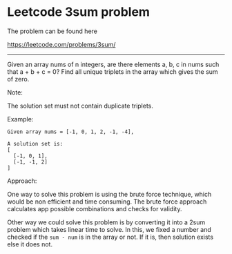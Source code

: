 # Leetcode 3sum problem

The problem can be found here

https://leetcode.com/problems/3sum/

---

Given an array nums of n integers, are there elements a, b, c in nums such that a + b + c = 0? Find all unique triplets in the array which gives the sum of zero.

Note:

The solution set must not contain duplicate triplets.

Example:

```
Given array nums = [-1, 0, 1, 2, -1, -4],

A solution set is:
[
  [-1, 0, 1],
  [-1, -1, 2]
]
```

Approach:

One way to solve this problem is using the brute force technique, which would be non efficient and time consuming.
The brute force approach calculates app possible combinations and checks for validity.

Other way we could solve this problem is by converting it into a 2sum problem which takes linear time to solve.
In this, we fixed a number and checked if the ``sum - num`` is in the array or not. If it is, then solution exists else it does not.
